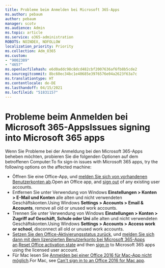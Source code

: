 ```yaml
---
title: Probleme beim Anmelden bei Microsoft 365-Apps
ms.author: pebaum
author: pebaum
manager: scotv
ms.audience: Admin
ms.topic: article
ms.service: o365-administration
ROBOTS: NOINDEX, NOFOLLOW
localization_priority: Priority
ms.collection: Adm_O365
ms.custom:
- "9002389"
- "4657"
ms.openlocfilehash: e6d0addc98c8dcd482cbf2007636af6fb8b5cde2
ms.sourcegitcommit: 8bc60ec34bc1e40685e3976576e04a2623f63a7c
ms.translationtype: HT
ms.contentlocale: de-DE
ms.lasthandoff: 04/15/2021
ms.locfileid: "51831157"
---
```

# <a name="issues-signing-into-microsoft-365-apps"></a><span data-ttu-id="56671-102">Probleme beim Anmelden bei Microsoft 365-Apps</span><span class="sxs-lookup"><span data-stu-id="56671-102">Issues signing into Microsoft 365 apps</span></span>

<span data-ttu-id="56671-103">Wenn Sie Probleme bei der Anmeldung bei den Microsoft 365-Apps beheben möchten, probieren Sie die folgenden Optionen auf dem betroffenen Computer:</span><span class="sxs-lookup"><span data-stu-id="56671-103">To fix sign-in issues with Microsoft 365 apps, try the following options on the affected machine:</span></span>

- <span data-ttu-id="56671-104">Öffnen Sie eine Office-App, und [melden Sie sich von vorhandenen Benutzerkonten ab](https://go.microsoft.com/fwlink/?linkid=2114082).</span><span class="sxs-lookup"><span data-stu-id="56671-104">Open an Office app, and [sign out](https://go.microsoft.com/fwlink/?linkid=2114082) of any existing user accounts.</span></span>
- <span data-ttu-id="56671-105">Entfernen Sie unter Verwendung von Windows **Einstellungen > Konten > E-Mail und Konten** alle alten und nicht verwendeten Geschäftskonten.</span><span class="sxs-lookup"><span data-stu-id="56671-105">Using Windows **Settings > Accounts > Email & Accounts**, remove all old or unused work accounts.</span></span>
- <span data-ttu-id="56671-106">Trennen Sie unter Verwendung von Windows **Einstellungen > Konten > Zugriff auf Geschäft, Schule oder Uni** alle alten und nicht verwendeten Geschäftskonten.</span><span class="sxs-lookup"><span data-stu-id="56671-106">Using Windows **Settings > Accounts > Access work or school**, disconnect all old or unused work accounts.</span></span>
- <span data-ttu-id="56671-107">[Setzen Sie den Office-Aktivierungsstatus zurück](https://docs.microsoft.com/office365/troubleshoot/activation/reset-office-365-proplus-activation-state), und [melden Sie sich dann mit dem lizenzierten Benutzerkonto bei Microsoft 365-Apps an](https://support.office.com/article/sign-in-to-office-b9582171-fd1f-4284-9846-bdd72bb28426).</span><span class="sxs-lookup"><span data-stu-id="56671-107">[Reset Office activation state](https://docs.microsoft.com/office365/troubleshoot/activation/reset-office-365-proplus-activation-state) and then [sign in](https://support.office.com/article/sign-in-to-office-b9582171-fd1f-4284-9846-bdd72bb28426) to Microsoft 365 apps using the licensed user account.</span></span>
- <span data-ttu-id="56671-108">Für Mac lesen Sie [Anmelden bei einer Office 2016 für Mac-App nicht möglich](https://docs.microsoft.com/office365/troubleshoot/authentication/sign-in-to-office-2016-for-mac-fail).</span><span class="sxs-lookup"><span data-stu-id="56671-108">For Mac, see [Can't sign in to an Office 2016 for Mac app](https://docs.microsoft.com/office365/troubleshoot/authentication/sign-in-to-office-2016-for-mac-fail).</span></span>
